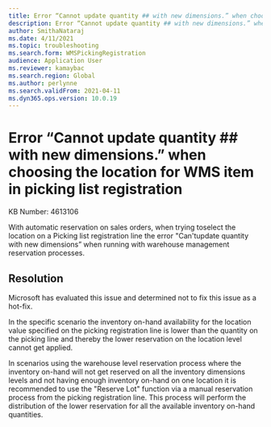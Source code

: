 ```yaml
---
title: Error “Cannot update quantity ## with new dimensions.” when choosing the location for WMS item in picking list registration 
description: Error “Cannot update quantity ## with new dimensions.” when choosing the location for WMS item in picking list registration 
author: SmithaNataraj
ms.date: 4/11/2021
ms.topic: troubleshooting
ms.search.form: WMSPickingRegistration
audience: Application User
ms.reviewer: kamaybac
ms.search.region: Global
ms.author: perlynne
ms.search.validFrom: 2021-04-11
ms.dyn365.ops.version: 10.0.19
---
```


# Error “Cannot update quantity ## with new dimensions.” when choosing the location for WMS item in picking list registration 

KB Number: 4613106

With automatic reservation on sales orders, when trying toselect the location on a Picking list registration line the error "Can'tupdate quantity with new dimensions” when running with warehouse management reservation processes.


## Resolution
Microsoft has evaluated this issue and determined not to fix this issue as a hot-fix.

In the specific scenario the inventory on-hand availability for the location value specified on the picking registration line is lower than the quantity on the picking line and thereby the lower reservation on the location level cannot get applied.

In scenarios using the warehouse level reservation process where the inventory on-hand will not get reserved on all the inventory dimensions levels and not having enough inventory on-hand on one location it is recommended to use the "Reserve Lot" function via a manual reservation process from the picking registration line. This process will perform the distribution of the lower reservation for all the available inventory on-hand quantities.


